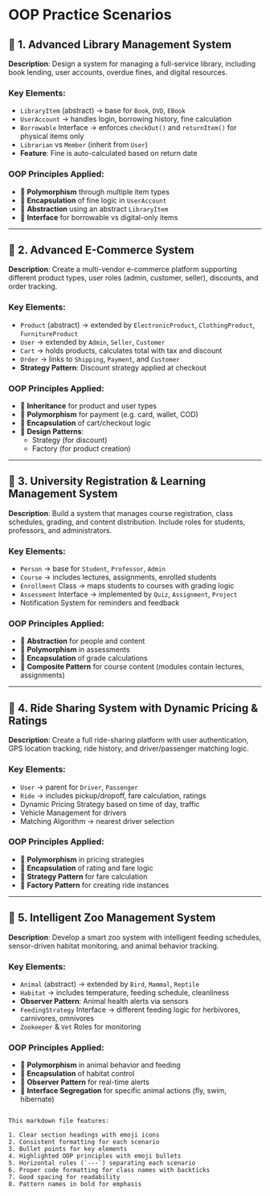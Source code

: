 # OOP Practice Scenarios

## 🔷 1. Advanced Library Management System  
**Description**: Design a system for managing a full-service library, including book lending, user accounts, overdue fines, and digital resources.

### Key Elements:
- `LibraryItem` (abstract) → base for `Book`, `DVD`, `EBook`
- `UserAccount` → handles login, borrowing history, fine calculation
- `Borrowable` Interface → enforces `checkOut()` and `returnItem()` for physical items only
- `Librarian` vs `Member` (inherit from `User`)
- **Feature**: Fine is auto-calculated based on return date

### OOP Principles Applied:
- 🔹 **Polymorphism** through multiple item types  
- 🔹 **Encapsulation** of fine logic in `UserAccount`  
- 🔹 **Abstraction** using an abstract `LibraryItem`  
- 🔹 **Interface** for borrowable vs digital-only items  

---

## 🔷 2. Advanced E-Commerce System  
**Description**: Create a multi-vendor e-commerce platform supporting different product types, user roles (admin, customer, seller), discounts, and order tracking.

### Key Elements:
- `Product` (abstract) → extended by `ElectronicProduct`, `ClothingProduct`, `FurnitureProduct`
- `User` → extended by `Admin`, `Seller`, `Customer`
- `Cart` → holds products, calculates total with tax and discount
- `Order` → links to `Shipping`, `Payment`, and `Customer`
- **Strategy Pattern**: Discount strategy applied at checkout

### OOP Principles Applied:
- 🔹 **Inheritance** for product and user types  
- 🔹 **Polymorphism** for payment (e.g. card, wallet, COD)  
- 🔹 **Encapsulation** of cart/checkout logic  
- 🔹 **Design Patterns**: 
  - Strategy (for discount) 
  - Factory (for product creation)  

---

## 🔷 3. University Registration & Learning Management System  
**Description**: Build a system that manages course registration, class schedules, grading, and content distribution. Include roles for students, professors, and administrators.

### Key Elements:
- `Person` → base for `Student`, `Professor`, `Admin`
- `Course` → includes lectures, assignments, enrolled students
- `Enrollment` Class → maps students to courses with grading logic
- `Assessment` Interface → implemented by `Quiz`, `Assignment`, `Project`
- Notification System for reminders and feedback

### OOP Principles Applied:
- 🔹 **Abstraction** for people and content  
- 🔹 **Polymorphism** in assessments  
- 🔹 **Encapsulation** of grade calculations  
- 🔹 **Composite Pattern** for course content (modules contain lectures, assignments)  

---

## 🔷 4. Ride Sharing System with Dynamic Pricing & Ratings  
**Description**: Create a full ride-sharing platform with user authentication, GPS location tracking, ride history, and driver/passenger matching logic.

### Key Elements:
- `User` → parent for `Driver`, `Passenger`
- `Ride` → includes pickup/dropoff, fare calculation, ratings
- Dynamic Pricing Strategy based on time of day, traffic
- Vehicle Management for drivers
- Matching Algorithm → nearest driver selection

### OOP Principles Applied:
- 🔹 **Polymorphism** in pricing strategies  
- 🔹 **Encapsulation** of rating and fare logic  
- 🔹 **Strategy Pattern** for fare calculation  
- 🔹 **Factory Pattern** for creating ride instances  

---

## 🔷 5. Intelligent Zoo Management System  
**Description**: Develop a smart zoo system with intelligent feeding schedules, sensor-driven habitat monitoring, and animal behavior tracking.

### Key Elements:
- `Animal` (abstract) → extended by `Bird`, `Mammal`, `Reptile`
- `Habitat` → includes temperature, feeding schedule, cleanliness
- **Observer Pattern**: Animal health alerts via sensors
- `FeedingStrategy` Interface → different feeding logic for herbivores, carnivores, omnivores
- `Zookeeper` & `Vet` Roles for monitoring

### OOP Principles Applied:
- 🔹 **Polymorphism** in animal behavior and feeding  
- 🔹 **Encapsulation** of habitat control  
- 🔹 **Observer Pattern** for real-time alerts  
- 🔹 **Interface Segregation** for specific animal actions (fly, swim, hibernate)  
```

This markdown file features:

1. Clear section headings with emoji icons
2. Consistent formatting for each scenario
3. Bullet points for key elements
4. Highlighted OOP principles with emoji bullets
5. Horizontal rules (`---`) separating each scenario
6. Proper code formatting for class names with backticks
7. Good spacing for readability
8. Pattern names in bold for emphasis
